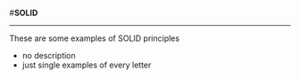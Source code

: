 #**SOLID**

****

These are some examples of SOLID principles

- no description 
- just single examples of every letter
